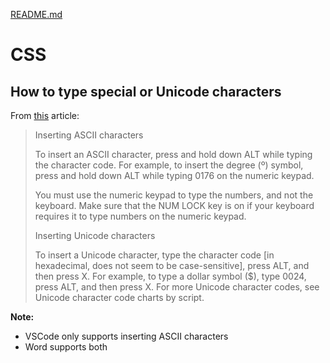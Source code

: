 [README.md](README.md)

# CSS

## How to type special or  Unicode characters

From [this](https://support.microsoft.com/en-us/office/insert-ascii-or-unicode-latin-based-symbols-and-characters-d13f58d3-7bcb-44a7-a4d5-972ee12e50e0) article:

> Inserting ASCII characters
>
>To insert an ASCII character, press and hold down ALT while typing the 
> character code. For example, to insert the degree (º) symbol, press and hold 
> down ALT while typing 0176 on the numeric keypad.
>
> You must use the numeric keypad to type the numbers, and not the keyboard. 
> Make sure that the NUM LOCK key is on if your keyboard requires it to type 
> numbers on the numeric keypad.
> 
> Inserting Unicode characters
>
>To insert a Unicode character, type the character code [in hexadecimal, 
> does not seem to be case-sensitive], press ALT, and then press X. For 
> example, to type a dollar symbol ($), type 0024, press ALT, and then press 
> X. For more Unicode character codes, see Unicode character code charts by 
> script. 

**Note:**
* VSCode only supports inserting ASCII characters
* Word supports both
